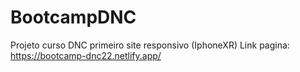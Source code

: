 # BootcampDNC
Projeto curso DNC primeiro site responsivo (IphoneXR)
Link pagina: https://bootcamp-dnc22.netlify.app/
